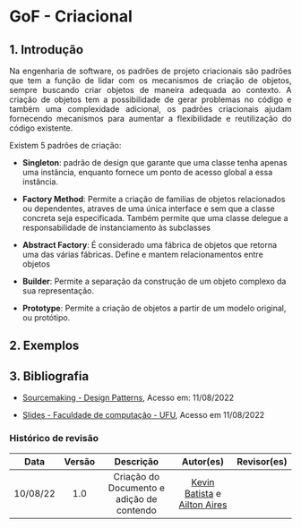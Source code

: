 # GoF - Criacional

## 1. Introdução

<p align="justify">Na engenharia de software, os padrões de projeto criacionais são padrões que tem a função de lidar com os mecanismos de criação de objetos, sempre buscando criar objetos de maneira adequada ao contexto. A criação de objetos tem a possibilidade de gerar problemas no código e também uma complexidade adicional, os padrões criacionais ajudam fornecendo mecanismos para aumentar a flexibilidade e reutilização do código existente.</p>
Existem 5 padrões de criação:

- <b>Singleton</b>: padrão de design que garante que uma classe tenha apenas uma instância, enquanto fornece um ponto de acesso global a essa instância.

- <b>Factory Method</b>: Permite a criação de familias de objetos relacionados ou dependentes, atraves de uma única interface e sem que a classe concreta seja especificada. Também permite que uma classe delegue a responsabilidade de instanciamento às subclasses

- <b>Abstract Factory</b>: É considerado uma fábrica de objetos que retorna uma das várias fábricas. Define e mantem relacionamentos entre objetos

- <b>Builder</b>: Permite a separação da construção de um objeto complexo da sua representação. 

- <b>Prototype</b>: Permite a criação de objetos a partir de um modelo original, ou protótipo.



## 2.  Exemplos 



## 3. Bibliografia

- [Sourcemaking - Design Patterns](https://sourcemaking.com/design_patterns/creational_patterns), Acesso em: 11/08/2022

- [Slides - Faculdade de computação - UFU](https://www.facom.ufu.br/~bacala/ESOF/05b-Padr%C3%B5es%20Gof.pdf), Acesso em 11/08/2022

### Histórico de revisão

| Data | Versão | Descrição | Autor(es)|Revisor(es)|
|:----:|:------:|:---------:|:--------:|:--------:|
| 10/08/22 | 1.0 | Criação do Documento e adição de contendo| [Kevin Batista](https://github.com/k3vin-batista) e [Ailton Aires](https://github.com/ailtonaires) | |
